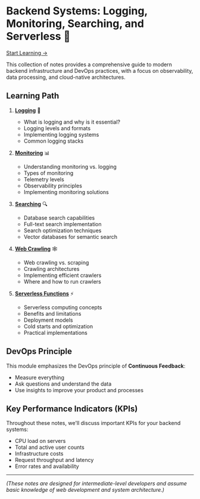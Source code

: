 # Backend Systems: Logging, Monitoring, Searching, and Serverless 🚀

[Start Learning ->](./01-Logging.md)

This collection of notes provides a comprehensive guide to modern backend infrastructure and DevOps practices, with a focus on observability, data processing, and cloud-native architectures.

## Learning Path

1. **[Logging](./01-Logging.md)** 📝
   - What is logging and why is it essential?
   - Logging levels and formats
   - Implementing logging systems
   - Common logging stacks

2. **[Monitoring](./02-Monitoring.md)** 📊
   - Understanding monitoring vs. logging
   - Types of monitoring
   - Telemetry levels
   - Observability principles
   - Implementing monitoring solutions

3. **[Searching](./03-Searching.md)** 🔍
   - Database search capabilities
   - Full-text search implementation
   - Search optimization techniques
   - Vector databases for semantic search

4. **[Web Crawling](./04-Crawling.md)** 🕸️
   - Web crawling vs. scraping
   - Crawling architectures
   - Implementing efficient crawlers
   - Where and how to run crawlers

5. **[Serverless Functions](./05-Serverless.md)** ⚡
   - Serverless computing concepts
   - Benefits and limitations
   - Deployment models
   - Cold starts and optimization
   - Practical implementations

## DevOps Principle

This module emphasizes the DevOps principle of **Continuous Feedback**:
- Measure everything
- Ask questions and understand the data
- Use insights to improve your product and processes

## Key Performance Indicators (KPIs)

Throughout these notes, we'll discuss important KPIs for your backend systems:
- CPU load on servers
- Total and active user counts
- Infrastructure costs
- Request throughput and latency
- Error rates and availability

---

_(These notes are designed for intermediate-level developers and assume basic knowledge of web development and system architecture.)_
